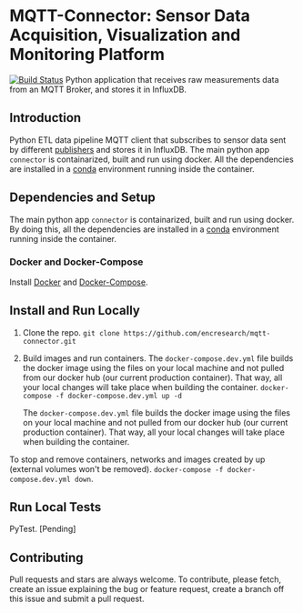 # MQTT-Connector: Sensor Data Acquisition, Visualization and Monitoring Platform
[![Build Status](https://travis-ci.com/encresearch/mqtt-connector.svg?branch=master)](https://travis-ci.com/encresearch/mqtt-connector)
Python application that receives raw measurements data from an MQTT Broker, and stores it in InfluxDB.

## Introduction
Python ETL data pipeline MQTT client that subscribes to sensor data sent by different [publishers](https://github.com/encresearch/mqtt-publisher) and stores it in InfluxDB. The main python app ```connector``` is containarized, built and run using docker. All the dependencies are installed in a [conda](https://conda.io/docs/) environment running inside the container.

## Dependencies and Setup
The main python app ```connector``` is containarized, built and run using docker. By doing this, all the dependencies are installed in a [conda](https://conda.io/docs/) environment running inside the container.

### Docker and Docker-Compose
Install [Docker](https://docs.docker.com/install/) and [Docker-Compose](https://docs.docker.com/compose/install/).

## Install and Run Locally
1. Clone the repo.
    ```git clone https://github.com/encresearch/mqtt-connector.git```

2. Build images and run containers.
    The ```docker-compose.dev.yml``` file builds the docker image using the files on your local machine and not pulled from our docker hub (our current production container). That way, all your local changes will take place when building the container.
    ```docker-compose -f docker-compose.dev.yml up -d```
    
    
    The ```docker-compose.dev.yml``` file builds the docker image using the files on your local machine and not pulled from our docker hub (our current production container). That way, all your local changes will take place when building the container.

To stop and remove containers, networks and images created by up (external volumes won't be removed).
```docker-compose -f docker-compose.dev.yml down```.

## Run Local Tests
PyTest. [Pending]

## Contributing
Pull requests and stars are always welcome. To contribute, please fetch, create an issue explaining the bug or feature request, create a branch off this issue and submit a pull request.

